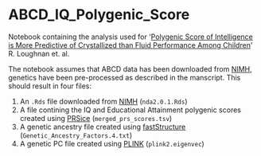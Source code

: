 # ABCD_IQ_Polygenic_Score
Notebook containing the analysis used for '[Polygenic Score of Intelligence is More Predictive of Crystallized than Fluid Performance Among Children](https://www.biorxiv.org/content/10.1101/637512v2)' R. Loughnan et. al.

The notebook assumes that ABCD data has been downloaded from [NIMH](https://nda.nih.gov/abcd), genetics have been pre-processed as described in the manscript. This should result in four files:
1. An `.Rds` file downloaded from [NIMH](https://nda.nih.gov/abcd) (`nda2.0.1.Rds`)
2. A file contining the IQ and Educational Attainment polygenic scores created using [PRSice](https://www.prsice.info) (`merged_prs_scores.tsv`)
3. A genetic ancestry file created using [fastStructure](https://rajanil.github.io/fastStructure/) (`Genetic_Ancestry_Factors.4.txt`)
4. A genetic PC file created using [PLINK](https://www.cog-genomics.org/plink/) (`plink2.eigenvec`)

